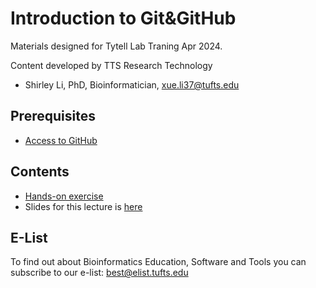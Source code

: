 # Introduction to Git&GitHub

Materials designed for Tytell Lab Traning Apr 2024.

Content developed by TTS Research Technology

- Shirley Li, PhD, Bioinformatician, xue.li37@tufts.edu         



## Prerequisites

- [Access to GitHub](https://github.com/)

## Contents
- [Hands-on exercise](./github_training_2024-04_hands-on.pdf)
- Slides for this lecture is [here](./TytellLab_github_training_2024-04.pdf)



## E-List

To find out about Bioinformatics Education, Software and Tools you can subscribe to our e-list:
[best@elist.tufts.edu](https://elist.tufts.edu/sympa/subscribe/best?previous_action=info) 
